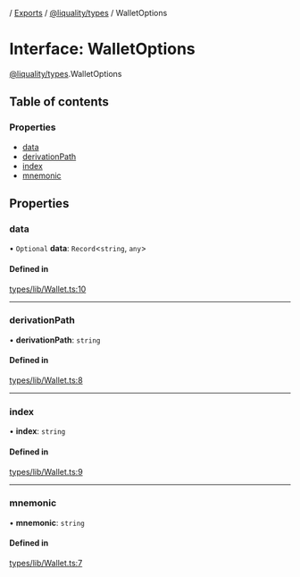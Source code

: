 [](../README.md) / [Exports](../modules.md) / [@liquality/types](../modules/liquality_types.md) / WalletOptions

# Interface: WalletOptions

[@liquality/types](../modules/liquality_types.md).WalletOptions

## Table of contents

### Properties

- [data](liquality_types.WalletOptions.md#data)
- [derivationPath](liquality_types.WalletOptions.md#derivationpath)
- [index](liquality_types.WalletOptions.md#index)
- [mnemonic](liquality_types.WalletOptions.md#mnemonic)

## Properties

### data

• `Optional` **data**: `Record`<`string`, `any`\>

#### Defined in

[types/lib/Wallet.ts:10](https://github.com/liquality/chainabstractionlayer/blob/c190aa67/packages/types/lib/Wallet.ts#L10)

___

### derivationPath

• **derivationPath**: `string`

#### Defined in

[types/lib/Wallet.ts:8](https://github.com/liquality/chainabstractionlayer/blob/c190aa67/packages/types/lib/Wallet.ts#L8)

___

### index

• **index**: `string`

#### Defined in

[types/lib/Wallet.ts:9](https://github.com/liquality/chainabstractionlayer/blob/c190aa67/packages/types/lib/Wallet.ts#L9)

___

### mnemonic

• **mnemonic**: `string`

#### Defined in

[types/lib/Wallet.ts:7](https://github.com/liquality/chainabstractionlayer/blob/c190aa67/packages/types/lib/Wallet.ts#L7)
